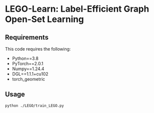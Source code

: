 # LEGO-Learn: Label-Efficient Graph Open-Set Learning

## Requirements
This code requires the following:

- Python==3.8
- PyTorch==2.0.1
- Numpy==1.24.4
- DGL==1.1.1+cu102
- torch_geometric

## Usage

```
python ./LEGO/train_LEGO.py
```

